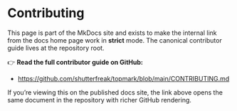 <!--
topmark:header:start

  file         : contributing.md
  file_relpath : docs/contributing.md
  project      : TopMark
  license      : MIT
  copyright    : (c) 2025 Olivier Biot

topmark:header:end
-->

# Contributing

This page is part of the MkDocs site and exists to make the internal link from the docs home page
work in **strict** mode. The canonical contributor guide lives at the repository root.

👉 **Read the full contributor guide on GitHub:**

- <https://github.com/shutterfreak/topmark/blob/main/CONTRIBUTING.md>

If you’re viewing this on the published docs site, the link above opens the same document in the
repository with richer GitHub rendering.
